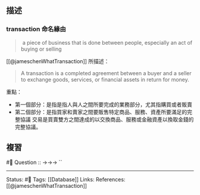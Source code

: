 ## 描述





### transaction 命名緣由

>  a piece of business that is done between people, especially an act of buying or selling

[[@jameschenWhatTransaction]] 所描述：
> A transaction is a completed agreement between a buyer and a seller to exchange goods, services, or financial assets in return for money.

重點：
- 第一個部分：是指是指人與人之間所要完成的業務部分，尤其指購買或者販賣
- 第二個部分：是指買家和賣家之間要販售特定商品、服務、資產所要滿足的完整協議
交易是買賣雙方之間達成的以交換商品、服務或金融資產以換取金錢的完整協議。
## 複習
#🧠 Question :: ->->-> ``

---
Status: #🌱 
Tags:
[[Database]]
Links:
References:
[[@jameschenWhatTransaction]]

